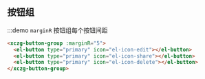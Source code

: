 ## 按钮组

:::demo `marginR` 按钮组每个按钮间距
```html
<xczg-button-group :marginR="5">
  <el-button type="primary" icon="el-icon-edit"></el-button>
  <el-button type="primary" icon="el-icon-share"></el-button>
  <el-button type="primary" icon="el-icon-delete"></el-button>
</xczg-button-group>
```